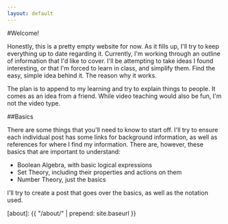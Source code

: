 ```yaml
---
layout: default
---
```


#Welcome!

Honestly, this is a pretty empty website for now. As it fills up, I'll try to
keep everything up to date regarding it. Currently, I'm working through an
outline of information that I'd like to cover. I'll be attempting to take ideas
I found interesting, or that I'm forced to learn in class, and simplify them.
Find the easy, simple idea behind it. The reason why it works.

The plan is to append to my learning and try to explain things to people. It
comes as an idea from a friend. While video teaching would also be fun, I'm not
the video type. 

##Basics

There are some things that you'll need to know to start off. I'll try to ensure
each individual post has some links for background information, as well as
references for where I find my information. There are, however, these basics
that are important to understand:

 * Boolean Algebra, with basic logical expressions
 * Set Theory, including their properties and actions on them
 * Number Theory, just the basics

I'll try to create a post that goes over the basics, as well as the notation
used.

[about]: {{ "/about/" | prepend: site.baseurl }}
